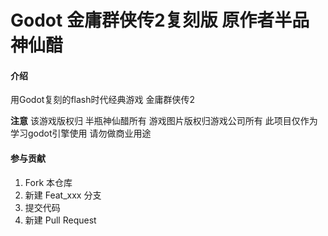 # Godot 金庸群侠传2复刻版 原作者半品神仙醋

#### 介绍
用Godot复刻的flash时代经典游戏 金庸群侠传2

**注意**
该游戏版权归 半瓶神仙醋所有 游戏图片版权归游戏公司所有
此项目仅作为学习godot引擎使用
请勿做商业用途

#### 参与贡献

1.  Fork 本仓库
2.  新建 Feat_xxx 分支
3.  提交代码
4.  新建 Pull Request

